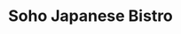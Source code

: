 ---
layout: place
title: "Soho Japanese Bistro"
permalink: /indiana/granger/soho-japanese-bistro.html
stateAbbr: IN
stateName: Indiana
cityName: Granger
seo:
  name: "Soho Japanese Bistro"
  type: Restaurant
  links: http://www.sohojapanesegranger.com/
description: "Soho Japanese Bistro serves delicious sushi in Granger, Indiana. Try fresh Japanese dishes for a great dining experience. Available for takeout, lunch, and dinner."
place_id: ChIJVxXLKBTTFogR8xdPIVEkQuM
photos:
  - name: >-
      places/ChIJVxXLKBTTFogR8xdPIVEkQuM/photos/AeeoHcJFEdPc1_8qkceq6BtJQFsiEeUGf2E8aBtf4H4vruxaJdF6BWQTJXfJINaIvXRsSlBf8Y5JwCQOGgdrtfQp-pFmK7R_R1f1ucUKMKBB_RBSzkgCjieyYD5s3QAeN5QTZlRiz992uw4OYKmRpMRXrQ0DsoO77baMZqdtomGZWg1L0C9B896wUkkcQGyCklL-t7I0afpVhJ9v4BxA8k6KkoY9dbiHTC-_TUFbdrR7XdCjYhIVd4P5D01se64CwooiFqNJWaHYvmVm615etdDALhbJfWHJtCF3popCO1soomVvMA
    widthPx: 800
    heightPx: 481
    authorAttributions:
      - displayName: Soho Japanese Bistro
        uri: https://maps.google.com/maps/contrib/106364278713737624110
        photoUri: >-
          https://lh3.googleusercontent.com/a/ACg8ocKvsGMk8R3j8uidxzIizPJTAOYtI1PaRw9d_2eI2AIQ8AX2QA=s100-p-k-no-mo
    flagContentUri: >-
      https://www.google.com/local/imagery/report/?cb_client=maps_api_places.places_api&image_key=!1e10!2sAF1QipM1XzEsXkNipdW3urbPhxKeGp_DaXLLn46HNCUq&hl=en-US
    googleMapsUri: >-
      https://www.google.com/maps/place//data=!3m4!1e2!3m2!1sAF1QipM1XzEsXkNipdW3urbPhxKeGp_DaXLLn46HNCUq!2e10!4m2!3m1!1s0x8816d31428cb1557:0xe3422451214f17f3
  - name: >-
      places/ChIJVxXLKBTTFogR8xdPIVEkQuM/photos/AeeoHcIfvoejqHO8I9c-oN5M6cJskpBAFJv0vbDuxggYJmrOPHcB2xEd7K1F0hga5hnHmvPHOh5BKew1U1n_21QvolVS6nAEx6PZZMGzltndrJPq8dc-t3C3GD4JWVkDpX9SNXwRMhrJb8wcCWdd873TH4HrYRpkF0r-qsw25ORU79LQKYpjsBOvx9W1lA5qN4jUA5o22Ed1O4kkWKVXo7t7jioiXpORtVPFsqUys-2idW0O_KwE0bkDdX4cTnQFmNpcyt1wW2-d1irA5wOBIPcp6GerHDvJzubE4n0N8zHPF9G7nA
    widthPx: 680
    heightPx: 453
    authorAttributions:
      - displayName: Soho Japanese Bistro
        uri: https://maps.google.com/maps/contrib/106364278713737624110
        photoUri: >-
          https://lh3.googleusercontent.com/a/ACg8ocKvsGMk8R3j8uidxzIizPJTAOYtI1PaRw9d_2eI2AIQ8AX2QA=s100-p-k-no-mo
    flagContentUri: >-
      https://www.google.com/local/imagery/report/?cb_client=maps_api_places.places_api&image_key=!1e10!2sAF1QipOIlVQ6T2jRyuoROVfx2WdMmHl69oLSXKXtcu-8&hl=en-US
    googleMapsUri: >-
      https://www.google.com/maps/place//data=!3m4!1e2!3m2!1sAF1QipOIlVQ6T2jRyuoROVfx2WdMmHl69oLSXKXtcu-8!2e10!4m2!3m1!1s0x8816d31428cb1557:0xe3422451214f17f3
  - name: >-
      places/ChIJVxXLKBTTFogR8xdPIVEkQuM/photos/AeeoHcJJDPA85iVRb-5BwMsYypJLH7zR5lRSXQmR9VkEDuU1dfwJn2ZEtXhpFgC4iuTGYo5Aekf1wfRchEwYRsbXyj-K1WDQshqfMnoR1YjEDBCbFurAQSyS2rLGMnbAAUg1FluDGC6JZggbJPQR3aVbcECN8TC0BXXv-d3O8hOZrGbnn6KXo5caUJtFFERrtQivWg_dQ8-NWtj1Ycahg1yYtXecrdsWCqxngnjpRNW8M3CdhM45qQt3DAUhoNx53aFgrOWBaxXQiYbQS3Vzv7yNuuKn4da5v4enqwoqEp_FHMkz99FtlWiMaw47iLqs5FpSh4VbSsLCYJPiNDGYgrslzY1-fwNwAJLjwlQoOwZQfz7DGY3dPF3iLnsFolLG9a_JxHuhOFcpFmkAOl-SJ3BDabt4IWMS2kshYA33q0xFZKIUSoOQ
    widthPx: 3845
    heightPx: 4800
    authorAttributions:
      - displayName: Mim Tashmia
        uri: https://maps.google.com/maps/contrib/113881286898084721512
        photoUri: >-
          https://lh3.googleusercontent.com/a/ACg8ocJu46YdVeJNQDK6j7J3-oyxZKM-gJMzz80x0sKKQaigKlteZe8=s100-p-k-no-mo
    flagContentUri: >-
      https://www.google.com/local/imagery/report/?cb_client=maps_api_places.places_api&image_key=!1e10!2sCIHM0ogKEICAgICrge3UhgE&hl=en-US
    googleMapsUri: >-
      https://www.google.com/maps/place//data=!3m4!1e2!3m2!1sCIHM0ogKEICAgICrge3UhgE!2e10!4m2!3m1!1s0x8816d31428cb1557:0xe3422451214f17f3
  - name: >-
      places/ChIJVxXLKBTTFogR8xdPIVEkQuM/photos/AeeoHcKI9TGSsLEhQDvhwiiXk4cF0tbnWfvlf3_XAWmP-AGy2N0Tc8NUeCXBYPGpWOerb4vjWukmRlXXOKYhUKjNzk2a5fqn5mJJ3e5KB0WUlBXmN24zdyzogedsvdex0ErAGO0Mo0Bjnzs83tA3xS3RFADRvEjZfJoR7vQIY3NrYpxtqKXOz4QuKQ92EMjOHfcwTpFF9OnnOtcVdEO1Kd1ODOQnBj0FBdnz_lHVeVOqi7OyhwuqJKTDHIXdLtE2HkGaY90JwB66QGppVrU86MC1HYW5AKBpf3g3-H1YcKyrLnQH_RHqmLbH1M70Hgc3J-ncp64fzsvSqDjjN4iiO680xAAVJXObhUbiTO0QwAHx7st40hdUCs50Srh-72wHN912niGtxZdS8D0Lv3tkZBtHiA6FYsRR7Qx39YCX9IcBy4hUcg
    widthPx: 3000
    heightPx: 4000
    authorAttributions:
      - displayName: Shannon Samuels
        uri: https://maps.google.com/maps/contrib/100184786655563073342
        photoUri: >-
          https://lh3.googleusercontent.com/a-/ALV-UjXHaxd7n9Y84cJThvzCm1c3_fQNsWHHqjxqVkaUebx_M4A51uPlOA=s100-p-k-no-mo
    flagContentUri: >-
      https://www.google.com/local/imagery/report/?cb_client=maps_api_places.places_api&image_key=!1e10!2sCIHM0ogKEICAgMCA9Z3iZA&hl=en-US
    googleMapsUri: >-
      https://www.google.com/maps/place//data=!3m4!1e2!3m2!1sCIHM0ogKEICAgMCA9Z3iZA!2e10!4m2!3m1!1s0x8816d31428cb1557:0xe3422451214f17f3
  - name: >-
      places/ChIJVxXLKBTTFogR8xdPIVEkQuM/photos/AeeoHcIB5FZxpSq-JttVIVGorxR97_8vl_Jrw8JT1Y7cIdW5xl0nncuYNQQW5w2pF5O2GxzBhUlXdLXhOFZA6XZdlm77JUTu6585t0NyggAwIeI-pUWV9YqCGYfU4rJSj9laFn3o1fpjQCKpXILIuTZJsGXLuWCiutuJ1jQDE7QiBG8pxq-hV6j4SZ-LDaoNIibdzfQsTsTWhNRNUDI3HFCNBv55cOtX5Lw7Ln6gyEV-xstXA0rf6ebClw2fnHOSzizHk79KsuEDGkzs4LJPahcGz51dPFLXZprIYsiSARdcJXmAx_UjLcuA_tdmHsRNKoOwp27Cskgg2_SCpqktQ75_IDAUE9kMhqKiAeAf8ZMN4CWGGhf4OgS29Z4DUds6LqMnHE-_-jajLi6x35zCpJnOVMXXC0SZtsLjBTckgLos6n7uFKZW
    widthPx: 4284
    heightPx: 4799
    authorAttributions:
      - displayName: Mim Tashmia
        uri: https://maps.google.com/maps/contrib/113881286898084721512
        photoUri: >-
          https://lh3.googleusercontent.com/a/ACg8ocJu46YdVeJNQDK6j7J3-oyxZKM-gJMzz80x0sKKQaigKlteZe8=s100-p-k-no-mo
    flagContentUri: >-
      https://www.google.com/local/imagery/report/?cb_client=maps_api_places.places_api&image_key=!1e10!2sCIHM0ogKEICAgICrge3U2gE&hl=en-US
    googleMapsUri: >-
      https://www.google.com/maps/place//data=!3m4!1e2!3m2!1sCIHM0ogKEICAgICrge3U2gE!2e10!4m2!3m1!1s0x8816d31428cb1557:0xe3422451214f17f3
  - name: >-
      places/ChIJVxXLKBTTFogR8xdPIVEkQuM/photos/AeeoHcL6D9pYMQfjwn5Rs_LkD43_BSCekSHdnFttyvITVLDQ9K5WtYT1u7ZAQI_sMyYPLZmRUSJRthYgTlFZyqReaS2gQB8OExANxL8nV7b6l8vMqecphsjMLwHAifMg1KVz8cQIyIyuyfAxzYRycEjrKvRqbHx7pQI5iEkHxZD4PdVwrnXUWKZ4VLidPrSetpfrinA8WKqGd0FQsfkjqte5wYEgf8-lpMzZa0-3mrmw-sSJKkszJDlMxVnaPYG5QDPvoJBxhMAPB2c9fIgPKskDqq_3AI90jqqNepUbWoAfGu8cXftu4yFFj8jAIaYJj-6hbrHxaIzHOB-laSQUq-B4mvrknbRO-0QfWyGOBxZ54r5pm_WI4q7RQ_BZbiHZVixh0jVbz5tzGipAfkAR1n9CgBcrFUK2Nr46gxezEWVPCik
    widthPx: 3024
    heightPx: 4032
    authorAttributions:
      - displayName: hans tuesta
        uri: https://maps.google.com/maps/contrib/106135185240656096206
        photoUri: >-
          https://lh3.googleusercontent.com/a-/ALV-UjWaTp_MY9VxkOADK9xxrN3dS10mBqNeuSNlB6TRrA9GlvbOq0Sa=s100-p-k-no-mo
    flagContentUri: >-
      https://www.google.com/local/imagery/report/?cb_client=maps_api_places.places_api&image_key=!1e10!2sCIHM0ogKEICAgICTxPj6JQ&hl=en-US
    googleMapsUri: >-
      https://www.google.com/maps/place//data=!3m4!1e2!3m2!1sCIHM0ogKEICAgICTxPj6JQ!2e10!4m2!3m1!1s0x8816d31428cb1557:0xe3422451214f17f3
  - name: >-
      places/ChIJVxXLKBTTFogR8xdPIVEkQuM/photos/AeeoHcLSDxKNG0cW6DbPOdbNIljk4ZNbm4n2NDhJqfpji71U-0oG92d4clJsZxUpfU48xpnvkrng82rcxIPsI7idygft24cVf_87cIjULoy9ia7Kcp3lcELGq2NZRZPBwIokl9mcLxZ2BlcH-laJp1G8U2O5jdIZ00zcxl3_b3nDc-Cf954gJZab8Aahn01FLaCWySMNpC9czvaYugciGfmFZpNtJt7l7jGBqLgdp-oWPLmIWHnseyU-61_eM2kGJyZljAhmsCYqhVxFkTDUUymdVOCq6BoaL6Dhd0LMO0Ai9agOBMaWecv7LQCXYoCLDw_PwnSTW9pq1weh4KCltU9SxV7g32fO3pWmme1yhnf4hXxK5hAKp7TBXMloWuV7hzDF6PysFmp-CXjeDg1HF3nUENjJtWFqnC_qLJzSkgN-qPWngw
    widthPx: 3000
    heightPx: 4000
    authorAttributions:
      - displayName: Shannon Samuels
        uri: https://maps.google.com/maps/contrib/100184786655563073342
        photoUri: >-
          https://lh3.googleusercontent.com/a-/ALV-UjXHaxd7n9Y84cJThvzCm1c3_fQNsWHHqjxqVkaUebx_M4A51uPlOA=s100-p-k-no-mo
    flagContentUri: >-
      https://www.google.com/local/imagery/report/?cb_client=maps_api_places.places_api&image_key=!1e10!2sCIHM0ogKEICAgMCA9Z3iVA&hl=en-US
    googleMapsUri: >-
      https://www.google.com/maps/place//data=!3m4!1e2!3m2!1sCIHM0ogKEICAgMCA9Z3iVA!2e10!4m2!3m1!1s0x8816d31428cb1557:0xe3422451214f17f3
  - name: >-
      places/ChIJVxXLKBTTFogR8xdPIVEkQuM/photos/AeeoHcJdX5OguO8BaULLFvSxjvekSxSHIzHZtZ7Qs9lhZ9DNQS86wNxkAXn8UJRDZIY5C5rF0R4OwrRzjlS6fGqfdsB9R0rmQ9iCmWvreaI4OofT7dJFD-miNbZW0aAyFoMRIEVQ7r9fEuA6-PnvNUCt4NlaLEuW3okYD9GX-85pTE6_yGomnRhp0CzfTSOYL5PUqtyfn027GHdSO1t_w3Zfp0sBcHtUmrmWpdKlfqXV3pfjvhPiwGrn2miSpR7ZuHqbsvJkfyiKCa9bNnB5FAfWjsWUITl6xwnJ-yMcH9GaP2UQ19ffAV-F92vHk5tc3odDLvXsFXgJtj17ajKIfYLPXoBfU-kH3Qv7jiqKR1W0fHU8yHn8RGVQb1pf9qY2UHg10yG0GGc-c7HekDBFDClg2wplT1bcNOZoyqhSbFKYyX2Ubw
    widthPx: 4032
    heightPx: 3024
    authorAttributions:
      - displayName: Jason Johnson
        uri: https://maps.google.com/maps/contrib/107215419383800503313
        photoUri: >-
          https://lh3.googleusercontent.com/a-/ALV-UjVGSr2dy7UNRdqtJe7udZCRh5v88xaOobj5jfePE0dwzCmigpqw=s100-p-k-no-mo
    flagContentUri: >-
      https://www.google.com/local/imagery/report/?cb_client=maps_api_places.places_api&image_key=!1e10!2sCIHM0ogKEICAgICmsv6yAw&hl=en-US
    googleMapsUri: >-
      https://www.google.com/maps/place//data=!3m4!1e2!3m2!1sCIHM0ogKEICAgICmsv6yAw!2e10!4m2!3m1!1s0x8816d31428cb1557:0xe3422451214f17f3
  - name: >-
      places/ChIJVxXLKBTTFogR8xdPIVEkQuM/photos/AeeoHcIGWGqHmm34SwRkiMDV3iY9wEjiGbfTgerMuvY2UMSNzolOLn8_QdBEQdjrN0SG45G6c96sYnB3ekg6iynB1S0t4VY6-bZDci0jnfcsMxPE2UUJPSeUFrOZssAcgx8icdDyrMuZxRSD0ADHmv0vI4y1yhzGSSb4jWLef80FmSbTt-ziLhYoYzpuJz1ZHebCABBGjmhUnTGnK9R9SellcL7eXw3cQsD8oD1TmLj_5d6aPyPBDReVpxWgBDAmd0LptE-M4VENuoVgkv4dcQ44ZoMDu7HN4gDtDz28VkjDUryq1fh4HG9y7IBl1j1Tr7NOSEwmMS4_Aml4uAPbgtn4Y8hxcfSPsenlwJmtSWW_sEi_HpmRL2sjZMD_2106bqRKDs-Ye1rVv0QoTx4K4HHMnjlTrCv1m28IVZBiyDmIGjFe9iw
    widthPx: 4032
    heightPx: 3024
    authorAttributions:
      - displayName: Halbert Crocker
        uri: https://maps.google.com/maps/contrib/113081150519666881994
        photoUri: >-
          https://lh3.googleusercontent.com/a-/ALV-UjXK0wWOZugu1N6RkY_CLq9iCvS14hnu2qnLTfIILL2--Uy_8O5z=s100-p-k-no-mo
    flagContentUri: >-
      https://www.google.com/local/imagery/report/?cb_client=maps_api_places.places_api&image_key=!1e10!2sCIHM0ogKEICAgICO0trzxQE&hl=en-US
    googleMapsUri: >-
      https://www.google.com/maps/place//data=!3m4!1e2!3m2!1sCIHM0ogKEICAgICO0trzxQE!2e10!4m2!3m1!1s0x8816d31428cb1557:0xe3422451214f17f3
  - name: >-
      places/ChIJVxXLKBTTFogR8xdPIVEkQuM/photos/AeeoHcI5Ice3ucFyOgm81NR2-1m5WMgqdwIw3FsZHzKtJCwMe50fztjlp60aquGh1AXe_kM7xH3bh2kIisDH20dAH0gnUMLGmnuSc4q8AqrwFtVc5hjwzmGJjX267pHjlNWBQ_kiwM7LvRKKgJ91AeaJsWUUtd0tjqWZRxpSAsGrNUaKSp23jJUUA4dVB-GYcmsYb4UB-4F9oe3DmEVgL7huSbBxorljKhil3Ib2erz4P6gXN38KfSsVPWuwYJLfPDLzV5jzti6w11JuaEXTXedDSDmYyobx-GV4lp-X0DiKqF-XtKpzXFgKR2V95_83RexVuygAzNsG3K24XFDzgfTQfvJ7CDapglYfAaZkVuiY1xPrfFs0BcPNUTq65vwiRkkL4fjEZDUYppvfbMkd5MAea-dRDbJJY30U4yM-tbY8ZPG9KA
    widthPx: 3600
    heightPx: 4800
    authorAttributions:
      - displayName: Mim Tashmia
        uri: https://maps.google.com/maps/contrib/113881286898084721512
        photoUri: >-
          https://lh3.googleusercontent.com/a/ACg8ocJu46YdVeJNQDK6j7J3-oyxZKM-gJMzz80x0sKKQaigKlteZe8=s100-p-k-no-mo
    flagContentUri: >-
      https://www.google.com/local/imagery/report/?cb_client=maps_api_places.places_api&image_key=!1e10!2sCIHM0ogKEICAgICrge3Ueg&hl=en-US
    googleMapsUri: >-
      https://www.google.com/maps/place//data=!3m4!1e2!3m2!1sCIHM0ogKEICAgICrge3Ueg!2e10!4m2!3m1!1s0x8816d31428cb1557:0xe3422451214f17f3
address: '7225 Heritage Square Dr Suite #290, Granger, IN 46530, USA'
street: '7225 Heritage Square Dr Suite #290'
city: Granger
state: IN
zip: '46530'
country: USA
neighborhood: null
latitude: '41.725872'
longitude: '-86.176800'
accessibility_options:
  wheelchairAccessibleParking: true
  wheelchairAccessibleEntrance: true
  wheelchairAccessibleRestroom: true
  wheelchairAccessibleSeating: true
business_status: OPERATIONAL
name: Soho Japanese Bistro
google_maps_links:
  directionsUri: >-
    https://www.google.com/maps/dir//''/data=!4m7!4m6!1m1!4e2!1m2!1m1!1s0x8816d31428cb1557:0xe3422451214f17f3!3e0
  placeUri: https://maps.google.com/?cid=16375691125942327283
  writeAReviewUri: >-
    https://www.google.com/maps/place//data=!4m3!3m2!1s0x8816d31428cb1557:0xe3422451214f17f3!12e1
  reviewsUri: >-
    https://www.google.com/maps/place//data=!4m4!3m3!1s0x8816d31428cb1557:0xe3422451214f17f3!9m1!1b1
  photosUri: >-
    https://www.google.com/maps/place//data=!4m3!3m2!1s0x8816d31428cb1557:0xe3422451214f17f3!10e5
primary_type: Japanese Restaurant
opening_hours:
  regular: null
  current: null
secondary_opening_hours:
  regular:
    weekdayDescriptions: null
    type: null
  current:
    weekdayDescriptions: null
    type: null
phone: (574) 272-2292
price_level: null
price_range: $30 &ndash; $50
rating: '3.9'
rating_count: 605
website: http://www.sohojapanesegranger.com/
reviews:
  - name: >-
      places/ChIJVxXLKBTTFogR8xdPIVEkQuM/reviews/ChdDSUhNMG9nS0VJQ0FnTUNBOVozaWhBRRAB
    relativePublishTimeDescription: 2 months ago
    rating: 4
    text:
      text: >-
        Our chef was awesome! There is just something about hibachi fried rice,
        and this place did not disappoint.  I got the chicken and scallops, and
        my husband got the filet mignon and shrimp. All of it was delicious. 
        The mushroom soup was so good that I could have eaten multiple bowls of
        it. The salad was good as well. We didn't care for the calamari at all.
        I ordered the Mob Lobster roll, and I  wasn't a fan. My husband ordered
        the Dynamite roll he loved it. My sister and her husband ordered the
        sushi cake, I didn't try it, but they said it was delicious.

        The chef asked if we wanted the egg sauce, and we all said yes. I
        wouldn't get it again. It wasn't bad, but I just wouldn't get it again. 
        My husband and brother in law loved it. They also ordered the spring
        rolls, and I had 6 it was so good.
      languageCode: en
    originalText:
      text: >-
        Our chef was awesome! There is just something about hibachi fried rice,
        and this place did not disappoint.  I got the chicken and scallops, and
        my husband got the filet mignon and shrimp. All of it was delicious. 
        The mushroom soup was so good that I could have eaten multiple bowls of
        it. The salad was good as well. We didn't care for the calamari at all.
        I ordered the Mob Lobster roll, and I  wasn't a fan. My husband ordered
        the Dynamite roll he loved it. My sister and her husband ordered the
        sushi cake, I didn't try it, but they said it was delicious.

        The chef asked if we wanted the egg sauce, and we all said yes. I
        wouldn't get it again. It wasn't bad, but I just wouldn't get it again. 
        My husband and brother in law loved it. They also ordered the spring
        rolls, and I had 6 it was so good.
      languageCode: en
    authorAttribution:
      displayName: Shannon Samuels
      uri: https://www.google.com/maps/contrib/100184786655563073342/reviews
      photoUri: >-
        https://lh3.googleusercontent.com/a-/ALV-UjXHaxd7n9Y84cJThvzCm1c3_fQNsWHHqjxqVkaUebx_M4A51uPlOA=s128-c0x00000000-cc-rp-mo-ba4
    publishTime: '2025-02-03T01:32:11.139745Z'
    flagContentUri: >-
      https://www.google.com/local/review/rap/report?postId=ChdDSUhNMG9nS0VJQ0FnTUNBOVozaWhBRRAB&d=17924085&t=1
    googleMapsUri: >-
      https://www.google.com/maps/reviews/data=!4m6!14m5!1m4!2m3!1sChdDSUhNMG9nS0VJQ0FnTUNBOVozaWhBRRAB!2m1!1s0x8816d31428cb1557:0xe3422451214f17f3
  - name: >-
      places/ChIJVxXLKBTTFogR8xdPIVEkQuM/reviews/ChZDSUhNMG9nS0VJQ0FnSUNfeEpqcmZREAE
    relativePublishTimeDescription: 3 months ago
    rating: 5
    text:
      text: >-
        I had an amazing experience at this soho Japanese bistro! The service
        was outstanding—our server, Ling, was absolutely fantastic. She gave
        excellent recommendations, made sure we were comfortable, and truly went
        above and beyond to make our visit special. The food was delicious, and
        the atmosphere was warm and inviting. This is definitely a place I’ll be
        returning to. Highly recommend!
      languageCode: en
    originalText:
      text: >-
        I had an amazing experience at this soho Japanese bistro! The service
        was outstanding—our server, Ling, was absolutely fantastic. She gave
        excellent recommendations, made sure we were comfortable, and truly went
        above and beyond to make our visit special. The food was delicious, and
        the atmosphere was warm and inviting. This is definitely a place I’ll be
        returning to. Highly recommend!
      languageCode: en
    authorAttribution:
      displayName: 'Phillip Calvert (IG: Philwaukee)'
      uri: https://www.google.com/maps/contrib/107030665296480784572/reviews
      photoUri: >-
        https://lh3.googleusercontent.com/a-/ALV-UjWq3C_sa--BfvILTBK_VdxFvnR5bvK8QrSXoNvCqvdSQXpW7Fkr=s128-c0x00000000-cc-rp-mo-ba6
    publishTime: '2025-01-12T21:58:33.371001Z'
    flagContentUri: >-
      https://www.google.com/local/review/rap/report?postId=ChZDSUhNMG9nS0VJQ0FnSUNfeEpqcmZREAE&d=17924085&t=1
    googleMapsUri: >-
      https://www.google.com/maps/reviews/data=!4m6!14m5!1m4!2m3!1sChZDSUhNMG9nS0VJQ0FnSUNfeEpqcmZREAE!2m1!1s0x8816d31428cb1557:0xe3422451214f17f3
  - name: >-
      places/ChIJVxXLKBTTFogR8xdPIVEkQuM/reviews/ChdDSUhNMG9nS0VJQ0FnSUNfdHFpenR3RRAB
    relativePublishTimeDescription: 2 months ago
    rating: 5
    text:
      text: >-
        Man this place was awesome! I love the Udon soup, it was a huge serving
        and tasted wonderful, especially on a cold 15 degree day in winter! My
        husband had chicken teppanyaki with fried rice. He said it was moist and
        grilled perfectly.
      languageCode: en
    originalText:
      text: >-
        Man this place was awesome! I love the Udon soup, it was a huge serving
        and tasted wonderful, especially on a cold 15 degree day in winter! My
        husband had chicken teppanyaki with fried rice. He said it was moist and
        grilled perfectly.
      languageCode: en
    authorAttribution:
      displayName: Jennifer Perry
      uri: https://www.google.com/maps/contrib/114731102639341976608/reviews
      photoUri: >-
        https://lh3.googleusercontent.com/a-/ALV-UjUpeX7M9t278er7MbaTFhTbrqaWiWSkxcKtCpnxElb8-n4fBbj_=s128-c0x00000000-cc-rp-mo-ba3
    publishTime: '2025-01-16T01:10:16.901360Z'
    flagContentUri: >-
      https://www.google.com/local/review/rap/report?postId=ChdDSUhNMG9nS0VJQ0FnSUNfdHFpenR3RRAB&d=17924085&t=1
    googleMapsUri: >-
      https://www.google.com/maps/reviews/data=!4m6!14m5!1m4!2m3!1sChdDSUhNMG9nS0VJQ0FnSUNfdHFpenR3RRAB!2m1!1s0x8816d31428cb1557:0xe3422451214f17f3
  - name: >-
      places/ChIJVxXLKBTTFogR8xdPIVEkQuM/reviews/ChdDSUhNMG9nS0VJQ0FnSUNUeFBqeXN3RRAB
    relativePublishTimeDescription: 11 months ago
    rating: 5
    text:
      text: >-
        Went here for lunch and had a great experience. We did the hibachi
        option and had some sushi as appetizers. The service was good and the
        chef was good. This place also has the egg yolk sauce Wich is my
        favorite. The options are great if you’re a vegetarians or meat eater.
        Good time for the family as well. They have a small koi “pond”. The
        salad was very tasty as well as the broth soup.
      languageCode: en
    originalText:
      text: >-
        Went here for lunch and had a great experience. We did the hibachi
        option and had some sushi as appetizers. The service was good and the
        chef was good. This place also has the egg yolk sauce Wich is my
        favorite. The options are great if you’re a vegetarians or meat eater.
        Good time for the family as well. They have a small koi “pond”. The
        salad was very tasty as well as the broth soup.
      languageCode: en
    authorAttribution:
      displayName: hans tuesta
      uri: https://www.google.com/maps/contrib/106135185240656096206/reviews
      photoUri: >-
        https://lh3.googleusercontent.com/a-/ALV-UjWaTp_MY9VxkOADK9xxrN3dS10mBqNeuSNlB6TRrA9GlvbOq0Sa=s128-c0x00000000-cc-rp-mo
    publishTime: '2024-05-11T04:08:12.532720Z'
    flagContentUri: >-
      https://www.google.com/local/review/rap/report?postId=ChdDSUhNMG9nS0VJQ0FnSUNUeFBqeXN3RRAB&d=17924085&t=1
    googleMapsUri: >-
      https://www.google.com/maps/reviews/data=!4m6!14m5!1m4!2m3!1sChdDSUhNMG9nS0VJQ0FnSUNUeFBqeXN3RRAB!2m1!1s0x8816d31428cb1557:0xe3422451214f17f3
  - name: >-
      places/ChIJVxXLKBTTFogR8xdPIVEkQuM/reviews/ChZDSUhNMG9nS0VJQ0FnSUNyZ2ZYTGVREAE
    relativePublishTimeDescription: 9 months ago
    rating: 4
    text:
      text: >-
        I fell for this place instantly after seeing fresh flowers in each
        tables . Very clean & decently decorated. Will give you a classic
        Japanese vibe .

        We ordered Shrimp dumplings as appetizer; omm it was good . I took Yaki
        soba with Shrimp ; I didn’t like it that much . My husband took red
        snapper with fried rice ; fish was good with decent portion & the rice
        was just okay .

        I wish I could leave a 5 star since I liked the ambiance but my main
        dish went wrong .
      languageCode: en
    originalText:
      text: >-
        I fell for this place instantly after seeing fresh flowers in each
        tables . Very clean & decently decorated. Will give you a classic
        Japanese vibe .

        We ordered Shrimp dumplings as appetizer; omm it was good . I took Yaki
        soba with Shrimp ; I didn’t like it that much . My husband took red
        snapper with fried rice ; fish was good with decent portion & the rice
        was just okay .

        I wish I could leave a 5 star since I liked the ambiance but my main
        dish went wrong .
      languageCode: en
    authorAttribution:
      displayName: Mim Tashmia
      uri: https://www.google.com/maps/contrib/113881286898084721512/reviews
      photoUri: >-
        https://lh3.googleusercontent.com/a/ACg8ocJu46YdVeJNQDK6j7J3-oyxZKM-gJMzz80x0sKKQaigKlteZe8=s128-c0x00000000-cc-rp-mo-ba5
    publishTime: '2024-07-07T21:12:34.063757Z'
    flagContentUri: >-
      https://www.google.com/local/review/rap/report?postId=ChZDSUhNMG9nS0VJQ0FnSUNyZ2ZYTGVREAE&d=17924085&t=1
    googleMapsUri: >-
      https://www.google.com/maps/reviews/data=!4m6!14m5!1m4!2m3!1sChZDSUhNMG9nS0VJQ0FnSUNyZ2ZYTGVREAE!2m1!1s0x8816d31428cb1557:0xe3422451214f17f3
parking_options:
  freeParkingLot: true
  freeStreetParking: true
  valetParking: false
payment_options:
  acceptsCreditCards: true
  acceptsDebitCards: true
  acceptsCashOnly: false
  acceptsNfc: true
allow_dogs: null
curbside_pickup: null
delivery: false
dine_in: true
good_for_children: true
good_for_groups: true
good_for_sports: false
live_music: false
menu_for_children: true
outdoor_seating: false
reservable: true
restroom: true
serves_beer: true
serves_breakfast: null
serves_brunch: true
serves_cocktails: true
serves_coffee: true
serves_dinner: true
serves_dessert: true
serves_lunch: true
serves_vegetarian_food: true
serves_wine: true
takeout: true
summary: null

---